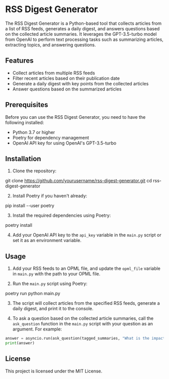 # RSS Digest Generator

The RSS Digest Generator is a Python-based tool that collects articles from a list of RSS feeds, generates a daily digest, and answers questions based on the collected article summaries. It leverages the GPT-3.5-turbo model from OpenAI to perform text processing tasks such as summarizing articles, extracting topics, and answering questions.

## Features

- Collect articles from multiple RSS feeds
- Filter recent articles based on their publication date
- Generate a daily digest with key points from the collected articles
- Answer questions based on the summarized articles

## Prerequisites

Before you can use the RSS Digest Generator, you need to have the following installed:

- Python 3.7 or higher
- Poetry for dependency management
- OpenAI API key for using OpenAI's GPT-3.5-turbo

## Installation

1. Clone the repository:

git clone https://github.com/yourusername/rss-digest-generator.git
cd rss-digest-generator

2. Install Poetry if you haven't already:

pip install --user poetry

3. Install the required dependencies using Poetry:

poetry install

4. Add your OpenAI API key to the `api_key` variable in the `main.py` script or set it as an environment variable.

## Usage

1. Add your RSS feeds to an OPML file, and update the `opml_file` variable in `main.py` with the path to your OPML file.

2. Run the `main.py` script using Poetry:

poetry run python main.py

3. The script will collect articles from the specified RSS feeds, generate a daily digest, and print it to the console.

4. To ask a question based on the collected article summaries, call the `ask_question` function in the `main.py` script with your question as an argument. For example:

```python
answer = asyncio.run(ask_question(tagged_summaries, "What is the impact of climate change on the economy?"))
print(answer)
```

## License

This project is licensed under the MIT License.

